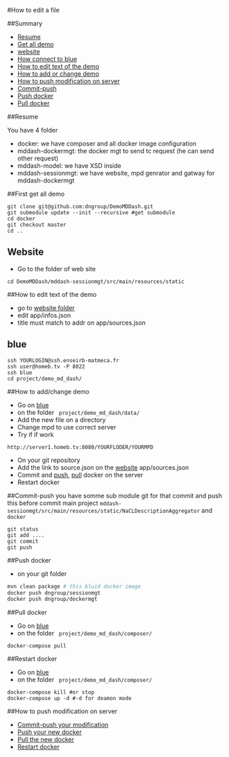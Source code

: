#How to edit a file


##Summary



 - [Resume](#resume)
 - [Get all demo](#first-get-all-demo)
 - [website](#website)
 - [How connect to blue](#blue)
 - [How to edit text of the demo](#how-to-edit-text-of-the-demo)
 - [How to add or change demo](#how-to-add-or-change-demo)
 - [How to push modification on server](#how-to-push-modification-on-server)
 - [Commit-push](#commit-push)
 - [Push docker](#push-docker)
 - [Pull docker](#pull-docker)


##Resume

You have 4 folder

 - docker: we have composer and all docker image configuration
 - mddash-dockermgt: the docker mgt to send tc request (he can send other request)
 - mddash-model: we have XSD inside
 - mddash-sessionmgt: we have website, mpd genrator and gatway for mddash-dockermgt

##First get all demo

```
git clone git@github.com:dngroup/DemoMDDash.git
git submodule update --init --recursive #get submodule
cd docker
git checkout master
cd ..
```


## Website

 - Go to the folder of web site
```
cd DemoMDDash/mddash-sessionmgt/src/main/resources/static
```

##How to edit text of the demo

 - go to [website folder](website)
 - edit app/infos.json
 - title must match to addr on app/sources.json

## blue

```
ssh YOURLOGIN@ssh.enseirb-matmeca.fr
ssh user@homeb.tv -P 8022
ssh blue
cd project/demo_md_dash/
```  

##How to add/change demo

 - Go on [blue](#blue)
 - on the folder ` project/demo_md_dash/data/`
 - Add the new file on a directory
 - Change mpd to use correct server
 - Try if if work
```
http://server1.homeb.tv:8080/YOURFLODER/YOURMPD
```
 - On your git repository
 - Add the link to source.json on the [website](#website) app/sources.json
 - Commit and [push](#push-docker), [pull](#pull-docker)  docker on the server
 - Restart docker

##Commit-push
you have somme sub module git for that commit and push this before commit main project `mddash-sessionmgt/src/main/resources/static/NaCLDescriptionAggregator` and `docker`
```
git status
git add ....
git commit
git push
```


##Push docker

 - on your git folder
```bash
mvn clean package # this bluid docker image
docker push dngroup/sessionmgt
docker push dngroup/dockermgt
```
##Pull docker

 - Go on [blue](#blue)
 - on the folder ` project/demo_md_dash/composer/`
```
docker-compose pull
```  


##Restart docker

 - Go on [blue](#blue)
 - on the folder ` project/demo_md_dash/composer/`
```
docker-compose kill #or stop
docker-compose up -d #-d for deamon mode
```  


##How to push modification on server
 - [Commit-push your modification](#commit-push)
 - [Push your new docker](#push-docker)
 - [Pull the new docker](#pull-docker)
 - [Restart docker](restart-docker)
